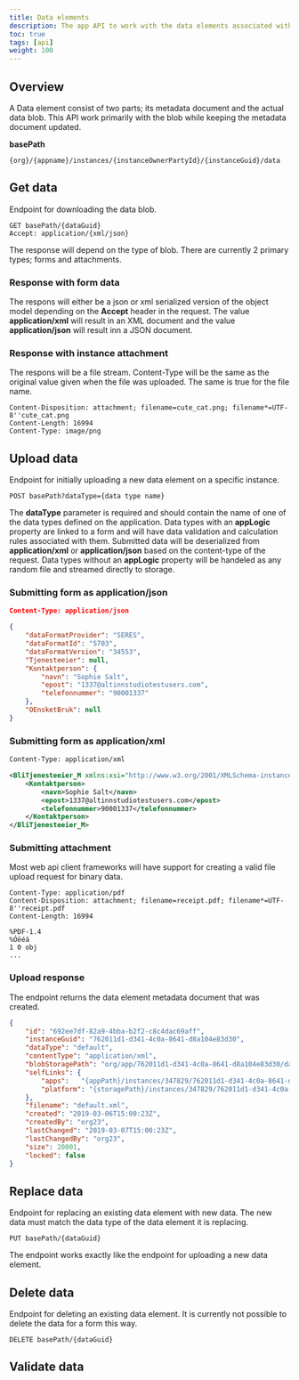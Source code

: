 ```yaml
---
title: Data elements
description: The app API to work with the data elements associated with an instance
toc: true
tags: [api]
weight: 100
---
```


## Overview

A Data element consist of two parts; its metadata document and the actual data blob. This API work primarily with the blob while keeping the metadata document updated.

**basePath**
```http
{org}/{appname}/instances/{instanceOwnerPartyId}/{instanceGuid}/data
```

## Get data 

Endpoint for downloading the data blob.

```http
GET basePath/{dataGuid}
Accept: application/{xml/json}
```

The response will depend on the type of blob. There are currently 2 primary types; forms and attachments.

### Response with form data

The respons will either be a json or xml serialized version of the object model depending on the **Accept** header in the request. The value **application/xml** will result in an XML document and the value **application/json** will result inn a JSON document.

### Response with instance attachment

The respons will be a file stream. Content-Type will be the same as the original value given when the file was uploaded. The same is true for the file name.

```http
Content-Disposition: attachment; filename=cute_cat.png; filename*=UTF-8''cute_cat.png
Content-Length: 16994
Content-Type: image/png
```

## Upload data

Endpoint for initially uploading a new data element on a specific instance.

```http
POST basePath?dataType={data type name}
```

The **dataType** parameter is required and should contain the name of one of the data types defined on the application. Data types with an **appLogic** property are linked to a form and will have data validation and calculation rules associated with them. Submitted data will be deserialized from **application/xml** or **application/json** based on the content-type of the request. Data types without an **appLogic** property will be handeled as any random file and streamed directly to storage.

### Submitting form as application/json

```json
Content-Type: application/json

{
    "dataFormatProvider": "SERES",
    "dataFormatId": "5703",
    "dataFormatVersion": "34553",
    "Tjenesteeier": null,
    "Kontaktperson": {
        "navn": "Sophie Salt",
        "epost": "1337@altinnstudiotestusers.com",
        "telefonnummer": "90001337"
    },
    "OEnsketBruk": null
}

```

### Submitting form as application/xml

```xml
Content-Type: application/xml

<BliTjenesteeier_M xmlns:xsi="http://www.w3.org/2001/XMLSchema-instance" xmlns:xsd="http://www.w3.org/2001/XMLSchema" dataFormatProvider="SERES" dataFormatId="5703" dataFormatVersion="34553">
    <Kontaktperson>
        <navn>Sophie Salt</navn>
        <epost>1337@altinnstudiotestusers.com</epost>
        <telefonnummer>90001337</telefonnummer>
    </Kontaktperson>
</BliTjenesteeier_M>
```

### Submitting attachment

Most web api client frameworks will have support for creating a valid file upload request for binary data.

```http
Content-Type: application/pdf
Content-Disposition: attachment; filename=receipt.pdf; filename*=UTF-8''receipt.pdf
Content-Length: 16994

%PDF-1.4
%Óëéá
1 0 obj
...
```

### Upload response

The endpoint returns the data element metadata document that was created.

```json
{
    "id": "692ee7df-82a9-4bba-b2f2-c8c4dac69aff",
    "instanceGuid": "762011d1-d341-4c0a-8641-d8a104e83d30",
    "dataType": "default",
    "contentType": "application/xml",
    "blobStoragePath": "org/app/762011d1-d341-4c0a-8641-d8a104e83d30/data/692ee7df-82a9-4bba-b2f2-c8c4dac69aff",
    "selfLinks": {
        "apps":   "{appPath}/instances/347829/762011d1-d341-4c0a-8641-d8a104e83d30/data/692ee7df-82a9-4bba-b2f2-c8c4dac69aff",
        "platform": "{storagePath}/instances/347829/762011d1-d341-4c0a-8641-d8a104e83d30/data/692ee7df-82a9-4bba-b2f2-c8c4dac69aff"
    },
    "filename": "default.xml",
    "created": "2019-03-06T15:00:23Z",
    "createdBy": "org23",
    "lastChanged": "2019-03-07T15:00:23Z",
    "lastChangedBy": "org23",
    "size": 20001,
    "locked": false
}
```

## Replace data

Endpoint for replacing an existing data element with new data. The new data must match the data type of the data element it is replacing.

```http
PUT basePath/{dataGuid}
```

The endpoint works exactly like the endpoint for uploading a new data element.

## Delete data

Endpoint for deleting an existing data element. It is currently not possible to delete the data for a form this way. 

```http
DELETE basePath/{dataGuid}
```

## Validate data



